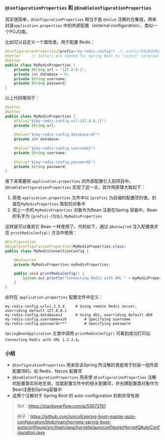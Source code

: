 ### `@ConfigurationProperties` 和 `@EnableConfigurationProperties`

其实很简单，`@ConfigurationProperties` 相当于是 `@Value` 注解的合集版，用来封装`application.properties` 中的外部配置（external configuration），类似一个POJO类。

比如可以自定义一个属性类，用于配置 Redis：

```java
@ConfigurationProperties(prefix="my-redis-config")	// prefix不能是驼峰式，而要用"-"连接
@Setter		// Setters are needed for Spring Boot to "inject" external configs from .properties file
@Getter
public class MyRedisProperties {
    private String url = "127.0.0.1";
    private int database = 0;
    private String username;
    private String password;
}
```

以上代码等同于：

```java
@Setter
@Getter
public class MyRedisProperties {
    @Value("${my-redis-config.url:127.0.0.1}")
    private String url;
    
    @Value("${my-redis-config.database:0}")
    private int database;
    
    @Value("${my-redis-config.username}")
    private String username;
    
    @Value("${my-redis-config.password}")
    private String password;
}
```



接下来需要把 `application.properties` 的外部配置引入到项目中。`@EnableConfigurationProperties` 实现了这一点，其作用原理大致如下：

1. 获取 `application.properties` 文件中以 `{prefix}` 为前缀的配置项的值，封装在`MyRedisProperties` 类型的对象中
2. 把上一步的 `MyRedisProperties` 对象作为Bean 注册在Spring 容器中，Bean的名字为 `{prefix}-{包名}.MyRedisProperties`



这样就可以像其它 Bean 一样使用了。代码如下，通过 `@Autowired` 注入配置类并在 `printRedisConfig()` 方法中使用：

```java
@Configuration
@EnableConfigurationProperties(MyRedisProperties.class)
public class MyRedisConnectionConfig {

    @Autowired
    private MyRedisProperties myRedisProperties;

    public void printRedisConfig() {
        System.out.println("Connecting Redis with URL " + myRedisProperties.getUrl());
    }
}
```

此时在 `application.properties` 配置文件中定义：

```properties
my-redis-config.url=1.2.3.4		# Using remote Redis server, overriding default 127.0.0.1
my-redis-config.database=1		# Using db1, overriding default db0
my-redis-config.username=xzh		# Specifying username
my-redis-config.password=***		# Specifying password
```

`SpringBootApplication` 主类中调用 `printRedisConfig()` 可看到成功打印出 `Connecting Redis with URL 1.2.3.4`。



### 小结

* `@ConfigurationProperties` 用来告诉Spring 所注解的类是用于封装一组外部配置项的，如 Redis、Nacos 配置项
* `@EnableConfigurationProperties` 用来使 `@ConfigurationProperties` 注解的配置类实际地生效，加载配置文件中的相关配置项，并创建配置类对象作为Bean注册到Spring容器中
* 这两个注解对于 Spring Boot 的 auto-configuration 机制非常有用





> Ref：https://stackoverflow.com/a/53072151
>
> 例子：https://github.com/snicoll/spring-boot-master-auto-configuration/blob/main/hornetq-spring-boot-autoconfigure/src/main/java/hornetq/autoconfigure/HornetQAutoConfiguration.java





### 





